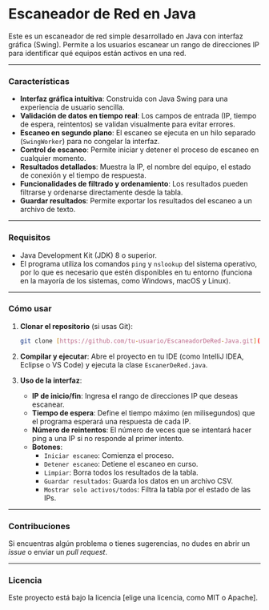 # Escaneador de Red en Java

Este es un escaneador de red simple desarrollado en Java con interfaz gráfica (Swing). Permite a los usuarios escanear un rango de direcciones IP para identificar qué equipos están activos en una red.

---

### Características

* **Interfaz gráfica intuitiva**: Construida con Java Swing para una experiencia de usuario sencilla.
* **Validación de datos en tiempo real**: Los campos de entrada (IP, tiempo de espera, reintentos) se validan visualmente para evitar errores.
* **Escaneo en segundo plano**: El escaneo se ejecuta en un hilo separado (`SwingWorker`) para no congelar la interfaz.
* **Control de escaneo**: Permite iniciar y detener el proceso de escaneo en cualquier momento.
* **Resultados detallados**: Muestra la IP, el nombre del equipo, el estado de conexión y el tiempo de respuesta.
* **Funcionalidades de filtrado y ordenamiento**: Los resultados pueden filtrarse y ordenarse directamente desde la tabla.
* **Guardar resultados**: Permite exportar los resultados del escaneo a un archivo de texto.

---

### Requisitos

* Java Development Kit (JDK) 8 o superior.
* El programa utiliza los comandos `ping` y `nslookup` del sistema operativo, por lo que es necesario que estén disponibles en tu entorno (funciona en la mayoría de los sistemas, como Windows, macOS y Linux).

---

### Cómo usar

1.  **Clonar el repositorio** (si usas Git):
    ```bash
    git clone [https://github.com/tu-usuario/EscaneadorDeRed-Java.git](https://github.com/tu-usuario/EscaneadorDeRed-Java.git)
    ```
2.  **Compilar y ejecutar**: Abre el proyecto en tu IDE (como IntelliJ IDEA, Eclipse o VS Code) y ejecuta la clase `EscanerDeRed.java`.

3.  **Uso de la interfaz**:
    * **IP de inicio/fin**: Ingresa el rango de direcciones IP que deseas escanear.
    * **Tiempo de espera**: Define el tiempo máximo (en milisegundos) que el programa esperará una respuesta de cada IP.
    * **Número de reintentos**: El número de veces que se intentará hacer ping a una IP si no responde al primer intento.
    * **Botones**:
        * `Iniciar escaneo`: Comienza el proceso.
        * `Detener escaneo`: Detiene el escaneo en curso.
        * `Limpiar`: Borra todos los resultados de la tabla.
        * `Guardar resultados`: Guarda los datos en un archivo CSV.
        * `Mostrar solo activos/todos`: Filtra la tabla por el estado de las IPs.

---

### Contribuciones

Si encuentras algún problema o tienes sugerencias, no dudes en abrir un *issue* o enviar un *pull request*.

---

### Licencia

Este proyecto está bajo la licencia [elige una licencia, como MIT o Apache].
